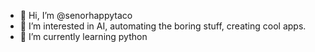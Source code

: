 - 👋 Hi, I’m @senorhappytaco
- 👀 I’m interested in AI, automating the boring stuff, creating cool apps.
- 🌱 I’m currently learning python


<!---
senorhappytaco/senorhappytaco is a ✨ special ✨ repository because its `README.md` (this file) appears on your GitHub profile.
You can click the Preview link to take a look at your changes.
--->
